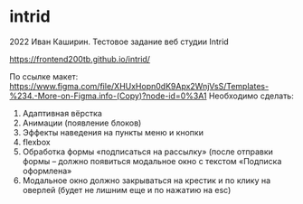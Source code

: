 # intrid
2022 Иван Каширин. Тестовое задание веб студии Intrid

https://frontend200tb.github.io/intrid/

По ссылке макет: https://www.figma.com/file/XHUxHopn0dK9Apx2WnjVsS/Templates-%234.-More-on-Figma.info-(Copy)?node-id=0%3A1
Необходимо сделать:
1. Адаптивная вёрстка
2. Анимации (появление блоков)
3. Эффекты наведения на пункты меню и кнопки
4. flexbox
5. Обработка формы «подписаться на рассылку» (после отправки формы – должно появиться модальное окно с текстом «Подписка оформлена»
6. Модальное окно должно закрываться на крестик и по клику на оверлей (будет не лишним еще и по нажатию на esc)

